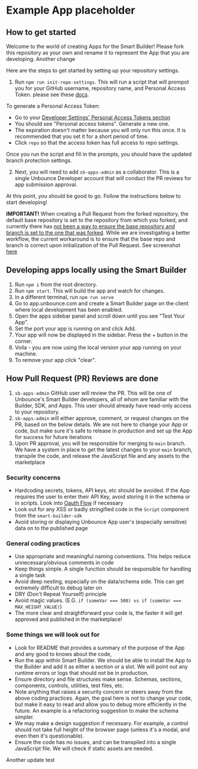# Example App placeholder

## How to get started

Welcome to the world of creating Apps for the Smart Builder! Please fork this repository as your own and rename it to represent the App that you are developing. Another change

Here are the steps to get started by setting up your repository settings.

1. Run `npm run init-repo-settings`. This will run a script that will prompot you for your GitHub username, repository name, and Personal Access Token. please see these [docs](https://docs.github.com/en/authentication/keeping-your-account-and-data-secure/creating-a-personal-access-token).

To generate a Personal Access Token:

- Go to your [Developer Settings' Personal Access Tokens section](https://github.com/settings/tokens)
- You should see "Personal access tokens". Generate a new one.
- The expiration doesn't matter because you will only run this once. It is recommended that you set it for a short period of time.
- Click `repo` so that the access token has full access to repo settings.

Once you run the script and fill in the prompts, you should have the updated branch protection settings.

2. Next, you will need to add `sb-apps-admin` as a collaborator. This is a single Unbounce Developer account that will conduct the PR reviews for app submission approval.

At this point, you should be good to go. Follow the instructions below to start developing!

**IMPORTANT!**
When creating a Pull Request from the forked repository, the default base repository is set to the repository from which you forked, and currently there has [not been a way to ensure the base repository and branch is set to the one that was forked](https://stackoverflow.com/questions/61118665/can-i-set-default-repository-for-pull-requests-from-fork#comment125495272_70968747). While we are investigating a better workflow, the current workaround is to ensure that the base repo and branch is correct upon initialization of the Pull Request. See screenshot [here](https://user-images.githubusercontent.com/6353819/178614001-7abf11ce-19f1-40c8-8abb-ce89415b4a04.png)

## Developing apps locally using the Smart Builder

1. Run `npm i` from the root directory.
2. Run `npm start`. This will build the app and watch for changes.
3. In a different terminal, run `npm run serve`
4. Go to app.unbounce.com and create a Smart Builder page on the client where local development has been enabled.
5. Open the apps sidebar panel and scroll down until you see "Test Your App".
6. Set the port your app is running on and click Add.
7. Your app will now be displayed in the sidebar. Press the + button in the corner.
8. Voila - you are now using the local version your app running on your machine.
9. To remove your app click "clear".

## How Pull Request (PR) Reviews are done

1. `sb-apps-admin` GitHub user will review the PR. This will be one of Unbounce's Smart Builder developers, all of whom are familiar with the Builder, SDK, and Apps. This user should already have read-only access to your repository.
2. `sb-apps-admin` will either approve, comment, or request changes on the PR, based on the below details. We are not here to change your App or code, but make sure it's safe to release in production and set up the App for success for future iterations
3. Upon PR approval, you will be responsible for merging to `main` branch. We have a system in place to get the latest changes to your `main` branch, transpile the code, and release the JavaScript file and any assets to the marketplace

### Security concerns

- Hardcoding secrets, tokens, API keys, etc should be avoided. If the App requires the user to enter their API Key, avoid storing it in the schema or in scripts. Look into [Oauth Flow](https://unbounce-sdk.notion.site/Apps-Authentication-172473820c8c46929d41d0108a3f857b) if necessary
- Look out for any XSS or badly stringified code in the `Script` component from the `smart-builder-sdk`
- Avoid storing or displaying Unbounce App user's (especially sensitive) data on to the published page

### General coding practices

- Use appropriate and meaningful naming conventions. This helps reduce unnecessary/obvious comments in code
- Keep things simple. A single function should be responsible for handling a single task
- Avoid deep nesting, especially on the data/schema side. This can get extremely difficult to debug later on
- DRY (Don't Repeat Yourself) principle
- Avoid magic values. (E.G. `if (someVar === 500) vs if (someVar === MAX_HEIGHT_VALUE)`)
- The more clear and straightforward your code is, the faster it will get approved and published in the marketplace!

### Some things we will look out for

- Look for README that provides a summary of the purpose of the App and any good to knows about the code,
- Run the app within Smart Builder. We should be able to install the App to the Builder and add it as either a section or a slot. We will point out any runtime errors or logs that should not be in production.
- Ensure directory and file structures make sense. Schemas, sections, components, controls, utilities, test files, etc.
- Note anything that raises a security concern or steers away from the above coding practices. Again, the goal here is not to change your code, but make it easy to read and allow you to debug more efficiently in the future. An example is a refactoring suggestion to make the schema simpler.
- We may make a design suggestion if necessary. For example, a control should not take full height of the browser page (unless it's a modal, and even then it's questionable).
- Ensure the code has no issues, and can be transpiled into a single JavaScript file. We will check if static assets are needed.


Another update test
